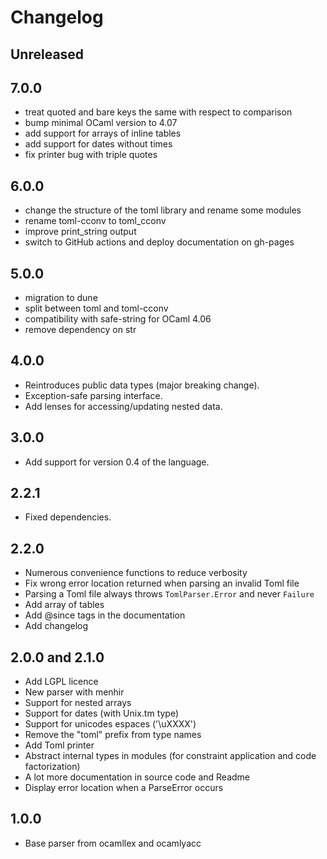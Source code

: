 # Changelog

## Unreleased

## 7.0.0

* treat quoted and bare keys the same with respect to comparison
* bump minimal OCaml version to 4.07
* add support for arrays of inline tables
* add support for dates without times
* fix printer bug with triple quotes

## 6.0.0

* change the structure of the toml library and rename some modules
* rename toml-cconv to toml_cconv
* improve print_string output
* switch to GitHub actions and deploy documentation on gh-pages

## 5.0.0

* migration to dune
* split between toml and toml-cconv
* compatibility with safe-string for OCaml 4.06
* remove dependency on str

## 4.0.0

* Reintroduces public data types (major breaking change).
* Exception-safe parsing interface.
* Add lenses for accessing/updating nested data.

## 3.0.0

* Add support for version 0.4 of the language.

## 2.2.1

* Fixed dependencies.

## 2.2.0

* Numerous convenience functions to reduce verbosity
* Fix wrong error location returned when parsing an invalid Toml file
* Parsing a Toml file always throws `TomlParser.Error` and never `Failure`
* Add array of tables
* Add @since tags in the documentation
* Add changelog

## 2.0.0 and 2.1.0

* Add LGPL licence
* New parser with menhir
* Support for nested arrays
* Support for dates (with Unix.tm type)
* Support for unicodes espaces ('\uXXXX')
* Remove the "toml" prefix from type names
* Add Toml printer
* Abstract internal types in modules (for constraint application and code
  factorization)
* A lot more documentation in source code and Readme
* Display error location when a ParseError occurs

## 1.0.0

* Base parser from ocamllex and ocamlyacc
